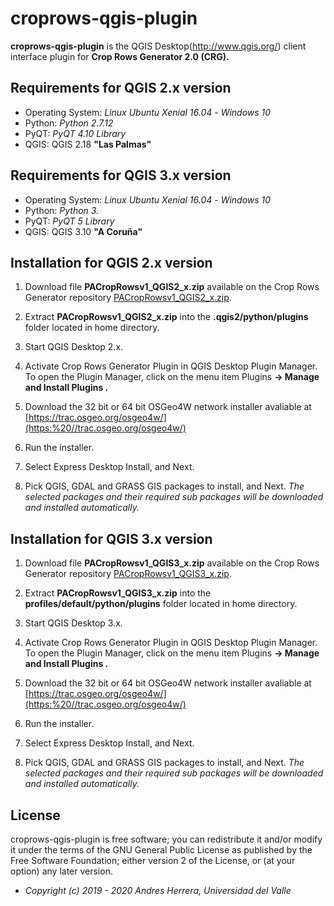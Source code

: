 # croprows-qgis-plugin
**croprows-qgis-plugin** is the QGIS Desktop(http://www.qgis.org/) client interface plugin for  **Crop Rows Generator 2.0  (CRG).**

## Requirements for QGIS 2.x version
- Operating System: *Linux Ubuntu Xenial 16.04* - *Windows 10*
- Python: *Python 2.7.12*
- PyQT: *PyQT 4.10 Library*
- QGIS:  QGIS 2.18 **"Las Palmas"**

## Requirements for QGIS 3.x version
- Operating System: *Linux Ubuntu Xenial 16.04* - *Windows 10*
- Python: *Python 3.*
- PyQT: *PyQT 5 Library*
- QGIS:  QGIS 3.10 **"A Coruña"**

## Installation for QGIS 2.x version
1. Download file **PACropRowsv1_QGIS2_x.zip** available on the Crop Rows Generator repository [PACropRowsv1_QGIS2_x.zip](PACropRowsv1_QGIS2_x.zip).

2. Extract **PACropRowsv1_QGIS2_x.zip** into the **.qgis2/python/plugins** folder located in home directory.

3. Start QGIS Desktop 2.x.

4. Activate Crop Rows Generator Plugin in QGIS Desktop Plugin Manager. To open the Plugin Manager, click on the menu item Plugins **-> Manage and Install Plugins .**

5. Download the 32 bit or 64 bit OSGeo4W network installer avaliable at [https://trac.osgeo.org/osgeo4w/](https:%20//trac.osgeo.org/osgeo4w/)

6. Run the installer.

7. Select Express Desktop Install, and Next.

8. Pick QGIS, GDAL and GRASS GIS packages to install, and Next. *The selected packages and their required sub packages will be downloaded and installed automatically.*

## Installation for QGIS 3.x version
1. Download file **PACropRowsv1_QGIS3_x.zip** available on the Crop Rows Generator repository [PACropRowsv1_QGIS3_x.zip](PACropRowsv1_QGIS3_x.zip).

2. Extract **PACropRowsv1_QGIS3_x.zip** into the **profiles/default/python/plugins** folder located in home directory.

3. Start QGIS Desktop 3.x.

4. Activate Crop Rows Generator Plugin in QGIS Desktop Plugin Manager. To open the Plugin Manager, click on the menu item Plugins **-> Manage and Install Plugins .**

5. Download the 32 bit or 64 bit OSGeo4W network installer avaliable at [https://trac.osgeo.org/osgeo4w/](https:%20//trac.osgeo.org/osgeo4w/)

6. Run the installer.

7. Select Express Desktop Install, and Next.

8. Pick QGIS, GDAL and GRASS GIS packages to install, and Next. *The selected packages and their required sub packages will be downloaded and installed automatically.*

## License
croprows-qgis-plugin is free software; you can redistribute it and/or modify it under the terms of the GNU General Public License as published by the Free Software Foundation; either version 2 of the License, or (at your option) any later version.

* <em>Copyright (c) 2019 - 2020 Andres Herrera, Universidad del Valle</em>
